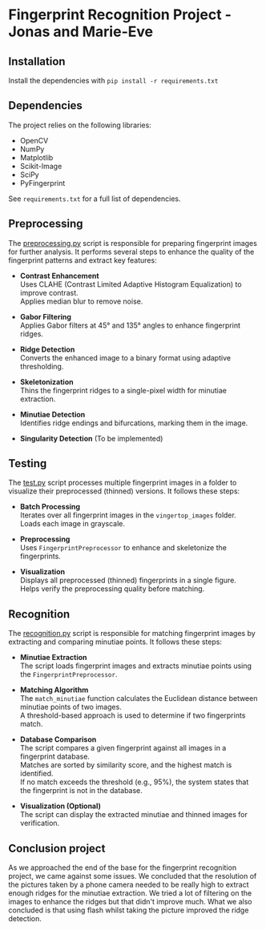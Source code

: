 # Fingerprint Recognition Project - Jonas and Marie-Eve
## Installation 

Install the dependencies with `pip install -r requirements.txt`

## Dependencies 

The project relies on the following libraries:
- OpenCV
- NumPy
- Matplotlib
- Scikit-Image
- SciPy
- PyFingerprint

See `requirements.txt` for a full list of dependencies.
<br>

## Preprocessing
The [preprocessing.py](./CV/preprocessing.py) script is responsible for preparing fingerprint images for further analysis. It performs several steps to enhance the quality of the fingerprint patterns and extract key features:

- **Contrast Enhancement**
    <br>Uses CLAHE (Contrast Limited Adaptive Histogram Equalization) to improve contrast.
    <br>Applies median blur to remove noise.

- **Gabor Filtering**
    <br>Applies Gabor filters at 45° and 135° angles to enhance fingerprint ridges.

- **Ridge Detection**
    <br>Converts the enhanced image to a binary format using adaptive thresholding.

- **Skeletonization**
    <br>Thins the fingerprint ridges to a single-pixel width for minutiae extraction.

- **Minutiae Detection**
    <br>Identifies ridge endings and bifurcations, marking them in the image.

- **Singularity Detection** (To be implemented)

## Testing

The [test.py](./CV/test.py) script processes multiple fingerprint images in a folder to visualize their preprocessed (thinned) versions. It follows these steps:

- **Batch Processing**
    <br>Iterates over all fingerprint images in the `vingertop_images` folder.
    <br>Loads each image in grayscale.

- **Preprocessing**
    <br>Uses `FingerprintPreprocessor` to enhance and skeletonize the fingerprints.

- **Visualization**
    <br>Displays all preprocessed (thinned) fingerprints in a single figure.
    <br>Helps verify the preprocessing quality before matching.

## Recognition

The [recognition.py](./CV/recognition.py) script is responsible for matching fingerprint images by extracting and comparing minutiae points. It follows these steps:

- **Minutiae Extraction**
    <br>The script loads fingerprint images and extracts minutiae points using the `FingerprintPreprocessor`.

- **Matching Algorithm**
    <br>The `match_minutiae` function calculates the Euclidean distance between minutiae points of two images.
    <br>A threshold-based approach is used to determine if two fingerprints match.

- **Database Comparison**
    <br>The script compares a given fingerprint against all images in a fingerprint database.
    <br>Matches are sorted by similarity score, and the highest match is identified.
    <br>If no match exceeds the threshold (e.g., 95%), the system states that the fingerprint is not in the database.

- **Visualization (Optional)**
    <br>The script can display the extracted minutiae and thinned images for verification.

## Conclusion project
As we approached the end of the base for the fingerprint recognition project, we came against some issues. We concluded that the resolution of the pictures taken by a phone camera needed to be really high to extract enough ridges for the minutiae extraction. We tried a lot of filtering on the images to enhance the ridges but that didn't improve much. What we also concluded is that using flash whilst taking the picture improved the ridge detection.
